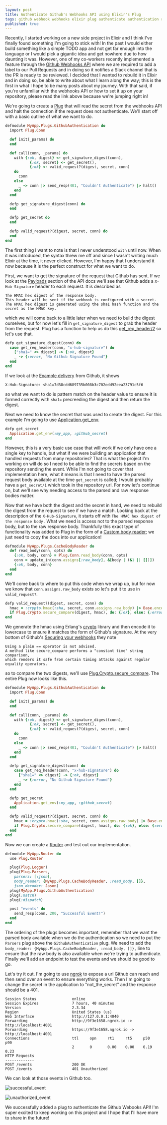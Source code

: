 ```yaml
---
layout: post
title: Authenticate Github's Webhooks API using Elixir's Plug
tags: github webhook webhooks elixir plug authenticate authentication rake
published: true
---
```

Recently, I started working on a new side project in Elixir and I think I've finally found something I'm going to stick with! In the past I would either build something like a simple TODO app and not get far enough into the language or I would pick a gigantic idea and get nowhere due to how daunting it was. However, one of my co-workers recently implemented a feature through the [Github Webhooks API](https://developer.github.com/webhooks/) where we are required to add a label to our Pull Requests and in doing so it notifies a Slack channel that is the PR is ready to be reviewed. I decided that I wanted to rebuild it in Elixir and in doing so, be able to write about what I learn along the way; this is the first in what I hope to be many posts about my journey. With that said, if you're unfamiliar with the webhooks API or how to set it up on your repository, please read the link above because we're jumping right in!

We're going to create a [Plug](https://hexdocs.pm/plug/Plug.Router.html) that will read the secret from the webhooks API and halt the connection if the request does not authenticate. We'll start off with a basic outline of what we want to do.

```ruby
defmodule MyApp.Plugs.GithubAuthentication do
  import Plug.Conn

  def init(_params) do
  end

  def call(conn, _params) do
    with {:ok, digest} <- get_signature_digest(conn),
           {:ok, secret} <- get_secret(),
           {:ok} <- valid_request?(digest, secret, conn)
    do
      conn
    else
      _ -> conn |> send_resp(401, "Couldn't Authenticate") |> halt()
    end
  end

  defp get_signature_digest(conn) do
  end

  defp get_secret do
  end

  defp valid_request?(digest, secret, conn) do
  end
end
```

The first thing I want to note is that I never understood `with` until now. When it was introduced, the syntax threw me off and since I wasn't writing much Elixir at the time, it never clicked. However, I'm happy that I understand it now because it is the perfect construct for what we want to do.

First, we want to get the signature of the request that Github has sent. If we look at the [Payloads](https://developer.github.com/webhooks/#payloads) section of the API docs we'll see that Github adds a `X-Hub-Signature` header to each request. It is described as
```
The HMAC hex digest of the response body. 
This header will be sent if the webhook is configured with a secret. 
The HMAC hex digest is generated using the sha1 hash function and the secret as the HMAC key.
```
which we will come back to a little later when we need to build the digest ourselves, but for now let's fill in `get_signature_digest` to grab the header from the request. Plug has a function to help us do this [get_req_header/2](https://hexdocs.pm/plug/Plug.Conn.html#get_req_header/2) so let's use that.

```ruby
defp get_signature_digest(conn) do
  case get_req_header(conn, "x-hub-signature") do
    ["sha1=" <> digest] -> {:ok, digest}
    _ -> {:error, "No Github Signature Found"}
  end
end
```

If we look at the [Example delivery](https://developer.github.com/webhooks/#example-delivery) from Github, it shows
```
X-Hub-Signature: sha1=7d38cdd689735b008b3c702edd92eea23791c5f6
```
so what we want to do is pattern match on the header value to ensure it is formed correctly with `sha1=` precreeding the digest and then return the digest.

Next we need to know the secret that was used to create the digest. For this example I'm going to use [Application.get_env](https://hexdocs.pm/elixir/Application.html#get_env/3).

```ruby
defp get_secret
  Application.get_env(:my_app, :github_secret)
end
```

However, this is a very basic use case that will work if we only have one a single key to handle, but what if we were building an application that handled requests from many repositories? That is what the project I'm working on will do so I need to be able to find the secrets based on the repository sending the event. While I'm not going to cover that implementation here, what it means is that I need to have the parsed request body available at the time `get_secret` is called; I would probably have a `get_secret/1` which took in the repository url. For now let's continue on, but we'll see why needing access to the parsed and raw response bodies matter.

Now that we have both the digest and the secret in hand, we need to rebuild the digest from the request to see if we have a match. Looking back at the description of the `X-Hub-Signature`, it starts off with `The HMAC hex digest of the response body.` What we need is access not to the parsed response body, but to the raw response body. Thankfully this exact type of functionality was added to Plug in the form of a [Custom body reader](https://hexdocs.pm/plug/Plug.Parsers.html#module-custom-body-reader); we just need to copy the docs into our application!

```ruby
defmodule MyApp.Plugs.CacheBodyReader do
  def read_body(conn, opts) do
    {:ok, body, conn} = Plug.Conn.read_body(conn, opts)
    conn = update_in(conn.assigns[:raw_body], &[body | (&1 || [])])
    {:ok, body, conn}
  end
end
```

We'll come back to where to put this code when we wrap up, but for now we know that `conn.assigns.raw_body` exists so let's put it to use in `valid_request?`.

```ruby
defp valid_request?(digest, secret, conn) do
  hmac = :crypto.hmac(:sha, secret, conn.assigns.raw_body) |> Base.encode16(case: :lower)
  if Plug.Crypto.secure_compare(digest, hmac), do: {:ok}, else: {:error}
end
```

We generate the hmac using Erlang's [crypto](http://erlang.org/doc/man/crypto.html#hmac-3) library and then encode it to lowercase to ensure it matches the form of Github's signature. At the very bottom of Github's [Securing your webhooks](https://developer.github.com/webhooks/securing/) they note
```
Using a plain == operator is not advised. 
A method like secure_compare performs a "constant time" string comparison, 
which renders it safe from certain timing attacks against regular equality operators.
```
so to compare the two digests, we'll use [Plug.Crypto.secure_compare](https://hexdocs.pm/plug/Plug.Crypto.html#secure_compare/2). The entire Plug now looks like this.

```ruby
defmodule MyApp.Plugs.GithubAuthentication do
  import Plug.Conn

  def init(_params) do
  end

  def call(conn, _params) do
    with {:ok, digest} <- get_signature_digest(conn),
           {:ok, secret} <- get_secret(),
           {:ok} <- valid_request?(digest, secret, conn)
    do
      conn
    else
      _ -> conn |> send_resp(401, "Couldn't Authenticate") |> halt()
    end
  end

  defp get_signature_digest(conn) do
    case get_req_header(conn, "x-hub-signature") do
      ["sha1=" <> digest] -> {:ok, digest}
      _ -> {:error, "No Github Signature Found"}
    end
  end

  defp get_secret
    Application.get_env(:my_app, :github_secret)
  end

  defp valid_request?(digest, secret, conn) do
    hmac = :crypto.hmac(:sha, secret, conn.assigns.raw_body) |> Base.encode16(case: :lower)
    if Plug.Crypto.secure_compare(digest, hmac), do: {:ok}, else: {:error}
  end
end
```

Now we can create a [Router](https://hexdocs.pm/plug/Plug.Router.html) and test out our implementation.

```ruby
defmodule MyApp.Router do
  use Plug.Router

  plug(Plug.Logger)
  plug(Plug.Parsers,
    parsers: [:json],
    body_reader: {MyApp.Plugs.CacheBodyReader, :read_body, []},
    json_decoder: Jason)
  plug(MyApp.Plugs.GithubAuthentication)
  plug(:match)
  plug(:dispatch)

  post "events" do
    send_resp(conn, 200, "Successful Event!")
  end
end
```

The ordering of the plugs becomes important, remember that we want the parsed body available when we do the authentication so we need to put the `Parsers` plug above the `GithubAuthentication` plug. We need to add the `body_reader: {MyApp.Plugs.CacheBodyReader, :read_body, []},` line to ensure that the raw body is also available when we're trying to authenticate. Finally we'll add an endpoint to test the events and we should be good to go.

Let's try it out. I'm going to use [ngrok](https://ngrok.com) to expose a url Github can reach and then send over an event to ensure everything works. Then I'm going to change the secret in the application to "not_the_secret" and the response should be a 401.

```
Session Status                online        
Session Expires               7 hours, 40 minutes                    
Version                       2.3.34         
Region                        United States (us)      
Web Interface                 http://127.0.0.1:4040
Forwarding                    http://9f3e1658.ngrok.io -> http://localhost:4001
Forwarding                    https://9f3e1658.ngrok.io -> http://localhost:4001       
Connections                   ttl     opn     rt1     rt5     p50     p90
                              2       0       0.00    0.00    0.19    0.23                                            
HTTP Requests                                           
-------------
POST /events                  200 OK
POST /events                  401 Unauthorized
```

We can look at those events in Github too.

![successful_event](https://raw.githubusercontent.com/jer-k/jer-k.github.io/master/_posts/post_images/successful_event.png)

![unauthorized_event](https://raw.githubusercontent.com/jer-k/jer-k.github.io/master/_posts/post_images/unauthorized_event.png)


We successfully added a plug to authenticate the Github Webooks API! I'm super excited to keep working on this project and I hope that I'll have more to share in the future!
